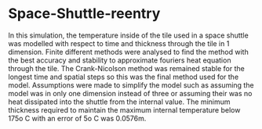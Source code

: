 # Space-Shuttle-reentry
In this simulation, the temperature inside of the tile used in a space shuttle was modelled with respect to time and thickness through the tile in 1 dimension. 
Finite different methods were analysed to find the method with the best accuracy and stability to approximate fouriers heat equation through the tile. 
The Crank-Nicolson method was remained stable for the longest time and spatial steps so this was the final method used for the model. 
Assumptions were made to simplify the model such as assuming the model was in only one dimension instead of three or assuming their was no heat dissipated into the shuttle from the internal value. 
The minimum thickness required to maintain the maximum internal temperature below 175o C with an error of 5o C was 0.0576m.
